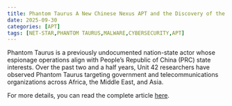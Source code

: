 ```yaml
---
title: Phantom Taurus A New Chinese Nexus APT and the Discovery of the NET-STAR Malware Suite
date: 2025-09-30
categories: [APT]
tags: [NET-STAR,PHANTOM TAURUS,MALWARE,CYBERSECURITY,APT]
---
```


Phantom Taurus is a previously undocumented nation-state actor whose espionage operations align with People’s Republic of China (PRC) state interests. Over the past two and a half years, Unit 42 researchers have observed Phantom Taurus targeting government and telecommunications organizations across Africa, the Middle East, and Asia.

For more details, you can read the complete article [here](https://unit42.paloaltonetworks.com/phantom-taurus/).